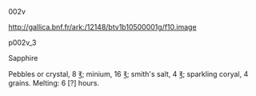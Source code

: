 002v

http://gallica.bnf.fr/ark:/12148/btv1b10500001g/f10.image

p002v_3

Sapphire

Pebbles or crystal, 8 ℥; minium, 16 ℥; smith's salt, 4 ℥; sparkling coryal, 4 grains. Melting: 6 [?] hours.
